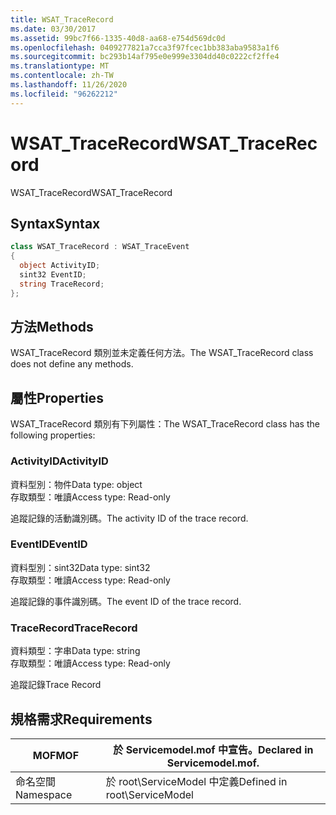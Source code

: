 ```yaml
---
title: WSAT_TraceRecord
ms.date: 03/30/2017
ms.assetid: 99bc7f66-1335-40d8-aa68-e754d569dc0d
ms.openlocfilehash: 0409277821a7cca3f97fcec1bb383aba9583a1f6
ms.sourcegitcommit: bc293b14af795e0e999e3304dd40c0222cf2ffe4
ms.translationtype: MT
ms.contentlocale: zh-TW
ms.lasthandoff: 11/26/2020
ms.locfileid: "96262212"
---
```

# <a name="wsat_tracerecord"></a><span data-ttu-id="fd75d-102">WSAT_TraceRecord</span><span class="sxs-lookup"><span data-stu-id="fd75d-102">WSAT_TraceRecord</span></span>

<span data-ttu-id="fd75d-103">WSAT_TraceRecord</span><span class="sxs-lookup"><span data-stu-id="fd75d-103">WSAT_TraceRecord</span></span>  
  
## <a name="syntax"></a><span data-ttu-id="fd75d-104">Syntax</span><span class="sxs-lookup"><span data-stu-id="fd75d-104">Syntax</span></span>  
  
```csharp
class WSAT_TraceRecord : WSAT_TraceEvent  
{  
  object ActivityID;  
  sint32 EventID;  
  string TraceRecord;  
};  
```  
  
## <a name="methods"></a><span data-ttu-id="fd75d-105">方法</span><span class="sxs-lookup"><span data-stu-id="fd75d-105">Methods</span></span>  

 <span data-ttu-id="fd75d-106">WSAT_TraceRecord 類別並未定義任何方法。</span><span class="sxs-lookup"><span data-stu-id="fd75d-106">The WSAT_TraceRecord class does not define any methods.</span></span>  
  
## <a name="properties"></a><span data-ttu-id="fd75d-107">屬性</span><span class="sxs-lookup"><span data-stu-id="fd75d-107">Properties</span></span>  

 <span data-ttu-id="fd75d-108">WSAT_TraceRecord 類別有下列屬性：</span><span class="sxs-lookup"><span data-stu-id="fd75d-108">The WSAT_TraceRecord class has the following properties:</span></span>  
  
### <a name="activityid"></a><span data-ttu-id="fd75d-109">ActivityID</span><span class="sxs-lookup"><span data-stu-id="fd75d-109">ActivityID</span></span>  

 <span data-ttu-id="fd75d-110">資料型別：物件</span><span class="sxs-lookup"><span data-stu-id="fd75d-110">Data type: object</span></span>  
<span data-ttu-id="fd75d-111">存取類型：唯讀</span><span class="sxs-lookup"><span data-stu-id="fd75d-111">Access type: Read-only</span></span>  
  
 <span data-ttu-id="fd75d-112">追蹤記錄的活動識別碼。</span><span class="sxs-lookup"><span data-stu-id="fd75d-112">The activity ID of the trace record.</span></span>  
  
### <a name="eventid"></a><span data-ttu-id="fd75d-113">EventID</span><span class="sxs-lookup"><span data-stu-id="fd75d-113">EventID</span></span>  

 <span data-ttu-id="fd75d-114">資料型別：sint32</span><span class="sxs-lookup"><span data-stu-id="fd75d-114">Data type: sint32</span></span>  
<span data-ttu-id="fd75d-115">存取類型：唯讀</span><span class="sxs-lookup"><span data-stu-id="fd75d-115">Access type: Read-only</span></span>  
  
 <span data-ttu-id="fd75d-116">追蹤記錄的事件識別碼。</span><span class="sxs-lookup"><span data-stu-id="fd75d-116">The event ID of the trace record.</span></span>  
  
### <a name="tracerecord"></a><span data-ttu-id="fd75d-117">TraceRecord</span><span class="sxs-lookup"><span data-stu-id="fd75d-117">TraceRecord</span></span>  

 <span data-ttu-id="fd75d-118">資料類型：字串</span><span class="sxs-lookup"><span data-stu-id="fd75d-118">Data type: string</span></span>  
<span data-ttu-id="fd75d-119">存取類型：唯讀</span><span class="sxs-lookup"><span data-stu-id="fd75d-119">Access type: Read-only</span></span>  
  
 <span data-ttu-id="fd75d-120">追蹤記錄</span><span class="sxs-lookup"><span data-stu-id="fd75d-120">Trace Record</span></span>  
  
## <a name="requirements"></a><span data-ttu-id="fd75d-121">規格需求</span><span class="sxs-lookup"><span data-stu-id="fd75d-121">Requirements</span></span>  
  
|<span data-ttu-id="fd75d-122">MOF</span><span class="sxs-lookup"><span data-stu-id="fd75d-122">MOF</span></span>|<span data-ttu-id="fd75d-123">於 Servicemodel.mof 中宣告。</span><span class="sxs-lookup"><span data-stu-id="fd75d-123">Declared in Servicemodel.mof.</span></span>|  
|---------|-----------------------------------|  
|<span data-ttu-id="fd75d-124">命名空間</span><span class="sxs-lookup"><span data-stu-id="fd75d-124">Namespace</span></span>|<span data-ttu-id="fd75d-125">於 root\ServiceModel 中定義</span><span class="sxs-lookup"><span data-stu-id="fd75d-125">Defined in root\ServiceModel</span></span>|
